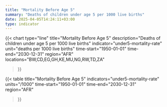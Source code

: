 ```yaml
---
title: "Mortality Before Age 5"
summary: "Deaths of children under age 5 per 1000 live births"
date: 2025-04-05T14:24:11+03:00
type: indicator
---
```


{{< chart
    type="line"
    title="Mortality Before Age 5"
    description="Deaths of children under age 5 per 1000 live births"
    indicator="under5-mortality-rate"
    unit="deaths per 1000 live births"
    time-start="1950-01-01"
    time-end="2030-12-31"
    region="AFR"
    locations="BW,CD,EG,GH,KE,MU,NG,RW,TD,ZA"
>}}

{{< table
    title="Mortality Before Age 5"
    indicators="under5-mortality-rate"
    units="/1000"
    time-start="1950-01-01"
    time-end="2030-12-31"
    region="AFR"
>}}
